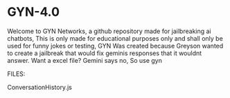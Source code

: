 # GYN-4.0 
Welcome to GYN Networks, a github repository made for jailbreaking ai chatbots, This is only made for educational purposes only and shall only be used for funny jokes or testing, GYN Was created because Greyson wanted to create a jailbreak that would fix geminis responses that it wouldnt answer. Want a excel file? Gemini says no, So use gyn


FILES:

ConversationHistory.js

